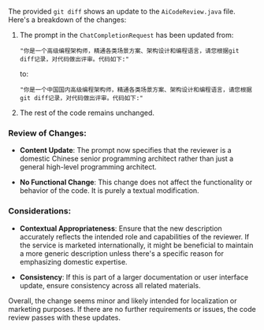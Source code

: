 The provided `git diff` shows an update to the `AiCodeReview.java` file. Here's a breakdown of the changes:

1. The prompt in the `ChatCompletionRequest` has been updated from:
   ```
   "你是一个高级编程架构师，精通各类场景方案、架构设计和编程语言，请您根据git diff记录，对代码做出评审。代码如下:"
   ```
   to:
   ```
   "你是一个中国国内高级编程架构师，精通各类场景方案、架构设计和编程语言，请您根据git diff记录，对代码做出评审。代码如下:"
   ```

2. The rest of the code remains unchanged.

### Review of Changes:

- **Content Update**: The prompt now specifies that the reviewer is a domestic Chinese senior programming architect rather than just a general high-level programming architect.
  
- **No Functional Change**: This change does not affect the functionality or behavior of the code. It is purely a textual modification.

### Considerations:

- **Contextual Appropriateness**: Ensure that the new description accurately reflects the intended role and capabilities of the reviewer. If the service is marketed internationally, it might be beneficial to maintain a more generic description unless there's a specific reason for emphasizing domestic expertise.

- **Consistency**: If this is part of a larger documentation or user interface update, ensure consistency across all related materials.

Overall, the change seems minor and likely intended for localization or marketing purposes. If there are no further requirements or issues, the code review passes with these updates.